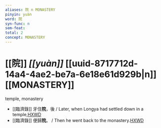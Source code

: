 ```yaml
---
aliases: 院 n MONASTERY
pinyin: yuàn
word: 院
syn-func: n
sem-feat: 
total: 2
concept: MONASTERY 
---
```

# [[院]] *[[yuàn]]*  [[uuid-8717712d-14a4-4ae2-be7a-6e18e61d929b|n]] [[MONASTERY]]
temple, monastery
 - [[臨濟錄]] 牙住**院**，後 / Later, when Longya had settled down in a temple,[HXWD](https://hxwd.org/textview.html?location=KR6q0053_T_001-0504b.27)
 - [[臨濟錄]] 便歸**院**。 / Then he went back to the monastery.[HXWD](https://hxwd.org/textview.html?location=KR6q0053_T_001-0505b.33)